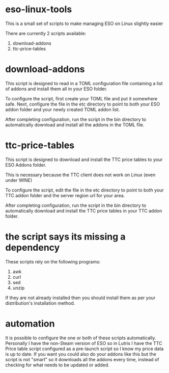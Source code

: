 # eso-linux-tools

This is a small set of scripts to make managing ESO on Linux slightly easier

There are currently 2 scripts available:

1. download-addons
2. ttc-price-tables

# download-addons

This script is designed to read in a TOML configuration file containing a list of addons 
and install them all in your ESO folder.

To configure the script, first create your TOML file and put it somewhere safe.
Next, configure the file in the etc directory to point to both your ESO addon folder and
your newly created TOML addon list.

After completing configuration, run the script in the bin directory to automatically download
and install all the addons in the TOML file.

# ttc-price-tables

This script is designed to download and install the TTC price tables to your ESO Addons folder.

This is necessary because the TTC client does not work on Linux (even under WINE)

To configure the script, edit the file in the etc directory to point to both your 
TTC addon folder and the server region url for your area.

After completing configuration, run the script in the bin directory to automatically download
and install the TTC price tables in your TTC addon folder.

# the script says its missing a dependency

These scripts rely on the following programs:

1. awk
2. curl
3. sed
4. unzip

If they are not already installed then you should install them as per your 
distribution's installation method.

# automation

It is possible to configure the one or both of these scripts automatically.
Personally I have the non-Steam version of ESO so in Lutris I have the TTC Price table
script configured as a pre-launch script so I know my price data is up to date.
If you want you could also do your addons like this but the script is not "smart" so it
downloads all the addons every time, instead of checking for what needs to be updated or added.
